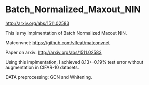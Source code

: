 # Batch_Normalized_Maxout_NIN
http://arxiv.org/abs/1511.02583

This is my implmentation of Batch Normalized Maxout NIN.

Matconvnet: https://github.com/vlfeat/matconvnet

Paper on arxiv: http://arxiv.org/abs/1511.02583

Using this implmentation, I achieved 8.13+-0.19% test error without augmentation in CIFAR-10 datasets.

DATA preprocessing: GCN and Whitening.

